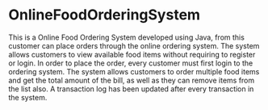 # OnlineFoodOrderingSystem
This is a Online Food Ordering System developed using Java, from this customer can place orders through the online ordering system. The system allows customers to view available food items without requiring to register or login. In order to place the order, every customer must first login to the ordering system. The system allows customers to order multiple food items and get the total amount of the bill, as well as they can remove items from the list also.
A transaction log has been updated after every transaction in the system.
